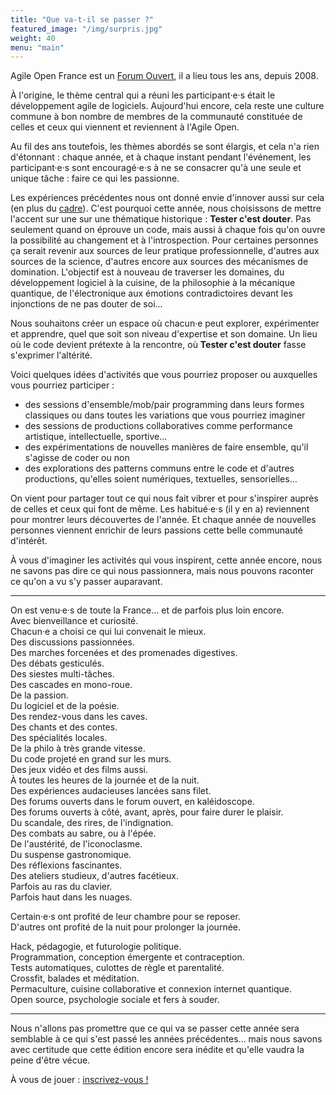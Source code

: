 ```yaml
---
title: "Que va-t-il se passer ?"
featured_image: "/img/surpris.jpg"
weight: 40
menu: "main"
---
```


Agile Open France est un [Forum Ouvert](https://fr.wikipedia.org/wiki/M%C3%A9thodologie_Forum_Ouvert),
il a lieu tous les ans, depuis 2008.

À l'origine, le thème central qui a réuni les participant·e·s était le
développement agile de logiciels. Aujourd'hui encore, cela reste une culture
commune à bon nombre de membres de la communauté constituée de celles et ceux
qui viennent et reviennent à l'Agile Open.

Au fil des ans toutefois, les thèmes abordés se sont élargis, et cela n'a rien
d'étonnant : chaque année, et à chaque instant pendant l'événement, les
participant·e·s sont encouragé·e·s à ne se consacrer qu'à une seule et unique
tâche : faire ce qui les passionne.

Les expériences précédentes nous ont donné envie d'innover aussi sur cela (en plus du [cadre](/conduite)). C'est pourquoi cette année, nous choisissons de mettre l'accent sur une sur une thématique historique : **Tester c'est douter**. Pas seulement quand on éprouve un code, mais aussi à chaque fois qu'on ouvre la possibilité au changement et à l'introspection. Pour certaines personnes ça serait revenir aux sources de leur pratique professionnelle, d'autres aux sources de la science, d'autres encore aux sources des mécanismes de domination. L'objectif est à nouveau de traverser les domaines, du développement logiciel à la cuisine, de la philosophie à la mécanique quantique, de l'électronique aux émotions contradictoires devant les injonctions de ne pas douter de soi...

Nous souhaitons créer un espace où chacun·e peut explorer, expérimenter et apprendre, quel que soit son niveau d'expertise et son domaine. Un lieu où le code devient prétexte à la rencontre, où **Tester c'est douter** fasse s'exprimer l'altérité.

Voici quelques idées d'activités que vous pourriez proposer ou auxquelles vous pourriez participer :

- des sessions d'ensemble/mob/pair programming dans leurs formes classiques ou dans toutes les variations que vous pourriez imaginer
- des sessions de productions collaboratives comme performance artistique, intellectuelle, sportive...
- des expérimentations de nouvelles manières de faire ensemble, qu'il s'agisse de coder ou non
- des explorations des patterns communs entre le code et d'autres productions, qu'elles soient numériques, textuelles, sensorielles…

On vient pour partager tout ce qui nous fait vibrer et pour s'inspirer auprès de celles et ceux qui font de même. Les habitué·e·s (il y en a)
reviennent pour montrer leurs découvertes de l'année. Et chaque année de
nouvelles personnes viennent enrichir de leurs passions cette belle communauté
d'intérêt.

À vous d'imaginer les activités qui vous inspirent, cette année encore, nous ne savons pas dire ce qui nous passionnera, mais nous pouvons raconter ce qu'on a vu s'y passer auparavant.

---

On est venu·e·s de toute la France… et de parfois plus loin encore.  
Avec bienveillance et curiosité.  
Chacun·e a choisi ce qui lui convenait le mieux.  
Des discussions passionnées.  
Des marches forcenées et des promenades digestives.  
Des débats gesticulés.  
Des siestes multi-tâches.  
Des cascades en mono-roue.  
De la passion.  
Du logiciel et de la poésie.  
Des rendez-vous dans les caves.  
Des chants et des contes.  
Des spécialités locales.  
De la philo à très grande vitesse.  
Du code projeté en grand sur les murs.  
Des jeux vidéo et des films aussi.  
À toutes les heures de la journée et de la nuit.  
Des expériences audacieuses lancées sans filet.  
Des forums ouverts dans le forum ouvert, en kaléidoscope.  
Des forums ouverts à côté, avant, après, pour faire durer le plaisir.  
Du scandale, des rires, de l'indignation.  
Des combats au sabre, ou à l'épée.  
De l'austérité, de l'iconoclasme.  
Du suspense gastronomique.  
Des réflexions fascinantes.  
Des ateliers studieux, d'autres facétieux.  
Parfois au ras du clavier.  
Parfois haut dans les nuages.  

Certain·e·s ont profité de leur chambre pour se reposer.  
D'autres ont profité de la nuit pour prolonger la journée.  

Hack, pédagogie, et futurologie politique.  
Programmation, conception émergente et contraception.  
Tests automatiques, culottes de règle et parentalité.  
Crossfit, balades et méditation.  
Permaculture, cuisine collaborative et connexion internet quantique.  
Open source, psychologie sociale et fers à souder.  

---

Nous n'allons pas promettre que ce qui va se passer cette année sera
semblable à ce qui s'est passé les années précédentes… mais nous
savons avec certitude que cette édition encore sera inédite et qu'elle
vaudra la peine d'être vécue.

À vous de jouer : [inscrivez-vous !](../inscription)
